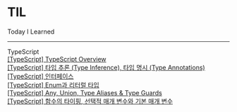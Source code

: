 # TIL
Today I Learned

---

TypeScript  
[[TypeScript] TypeScript Overview](https://github.com/jaeyeon23/TIL/blob/master/TypeScript/%5BTypeScript%5D%20TypeScript%20Overview/%5BTypeScript%5D%20TypeScript%20Overview.md)  
[[TypeScript] 타입 추론 (Type Inference), 타입 명시 (Type Annotations)](https://github.com/jaeyeon23/TIL/blob/master/TypeScript/%5BTypeScript%5D%20%ED%83%80%EC%9E%85%20%EC%B6%94%EB%A1%A0%20(Type%20Inference)%2C%20%ED%83%80%EC%9E%85%20%EB%AA%85%EC%8B%9C%20(Type%20Annotations)/%5BTypeScript%5D%20%ED%83%80%EC%9E%85%20%EC%B6%94%EB%A1%A0%20(Type%20Inference)%2C%20%ED%83%80%EC%9E%85%20%EB%AA%85%EC%8B%9C%20(Type%20Annotations).md)  
[[TypeScript] 인터페이스](https://github.com/jaeyeon23/TIL/blob/master/TypeScript/%5BTypeScript%5D%20%EC%9D%B8%ED%84%B0%ED%8E%98%EC%9D%B4%EC%8A%A4/%5BTypeScript%5D%20%EC%9D%B8%ED%84%B0%ED%8E%98%EC%9D%B4%EC%8A%A4.md)  
[[TypeScript] Enum과 리터럴 타입](https://github.com/jaeyeon23/TIL/blob/master/TypeScript/%5BTypeScript%5D%20Enum%EA%B3%BC%20%EB%A6%AC%ED%84%B0%EB%9F%B4%20%ED%83%80%EC%9E%85/%5BTypeScript%5D%20Enum%EA%B3%BC%20%EB%A6%AC%ED%84%B0%EB%9F%B4%20%ED%83%80%EC%9E%85.md)  
[[TypeScript] Any, Union, Type Aliases & Type Guards](https://github.com/jaeyeon23/TIL/blob/master/TypeScript/%5BTypeScript%5D%20Any%2C%20Union%2C%20Type%20Aliases%20%26%20Type%20Guards/%5BTypeScript%5D%20Any%2C%20Union%2C%20Type%20Aliases%20%26%20Type%20Guards.md)  
[[TypeScript] 함수의 타이핑, 선택적 매개 변수와 기본 매개 변수](https://github.com/jaeyeon23/TIL/blob/master/TypeScript/%5BTypeScript%5D%20%ED%95%A8%EC%88%98%EC%9D%98%20%ED%83%80%EC%9D%B4%ED%95%91%2C%20%EC%84%A0%ED%83%9D%EC%A0%81%20%EB%A7%A4%EA%B0%9C%20%EB%B3%80%EC%88%98%EC%99%80%20%EA%B8%B0%EB%B3%B8%20%EB%A7%A4%EA%B0%9C%20%EB%B3%80%EC%88%98/%5BTypeScript%5D%20%ED%95%A8%EC%88%98%EC%9D%98%20%ED%83%80%EC%9D%B4%ED%95%91%2C%20%EC%84%A0%ED%83%9D%EC%A0%81%20%EB%A7%A4%EA%B0%9C%20%EB%B3%80%EC%88%98%EC%99%80%20%EA%B8%B0%EB%B3%B8%20%EB%A7%A4%EA%B0%9C%20%EB%B3%80%EC%88%98.md)
